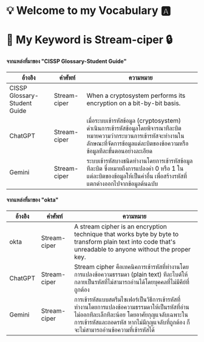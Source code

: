 # 💡 Welcome to my Vocabulary 🅰️

# 🔑 My Keyword is Stream-ciper 🔒

#### จากแหล่งที่มาของ "CISSP Glossary-Student Guide"

| อ้างอิง | คำศัพท์ | ความหมาย |
| ---- | ---- | ---- |
| CISSP Glossary-Student Guide | Stream-ciper | When a cryptosystem performs its encryption on a bit-by-bit basis. |
| ChatGPT | Stream-ciper | เมื่อระบบเข้ารหัสข้อมูล (cryptosystem) ดำเนินการเข้ารหัสข้อมูลโดยพิจารณาทีละบิต หมายความว่ากระบวนการเข้ารหัสจะทำงานในลักษณะที่จัดการข้อมูลแต่ละบิตของข้อความหรือข้อมูลทีละขั้นตอนอย่างละเอียด |
| Gemini | Stream-ciper | ระบบเข้ารหัสบางชนิดทำงานโดยการเข้ารหัสข้อมูลทีละบิต ซึ่งหมายถึงการแปลงค่า 0 หรือ 1 ในแต่ละบิตของข้อมูลให้เป็นค่าอื่น เพื่อสร้างรหัสที่แตกต่างออกไปจากข้อมูลต้นฉบับ |

#### จากแหล่งที่มาของ "okta"

| อ้างอิง | คำศัพท์ | ความหมาย |
| ---- | ---- | ---- |
| okta | Stream-ciper | A stream cipher is an encryption technique that works byte by byte to transform plain text into code that's unreadable to anyone without the proper key. |
| ChatGPT | Stream-ciper | Stream cipher คือเทคนิคการเข้ารหัสที่ทำงานโดยการแปลงข้อความธรรมดา (plain text) ทีละไบต์ให้กลายเป็นรหัสที่ไม่สามารถอ่านได้โดยบุคคลที่ไม่มีคีย์ที่ถูกต้อง |
| Gemini | Stream-ciper | การเข้ารหัสแบบสตรีมไซเฟอร์เป็นวิธีการเข้ารหัสที่ทำงานโดยการแปลงข้อความธรรมดาให้เป็นรหัสที่อ่านไม่ออกทีละเล็กทีละน้อย โดยอาศัยกุญแจลับเฉพาะในการเข้ารหัสและถอดรหัส หากไม่มีกุญแจลับที่ถูกต้อง ก็จะไม่สามารถอ่านข้อความที่เข้ารหัสได้ |